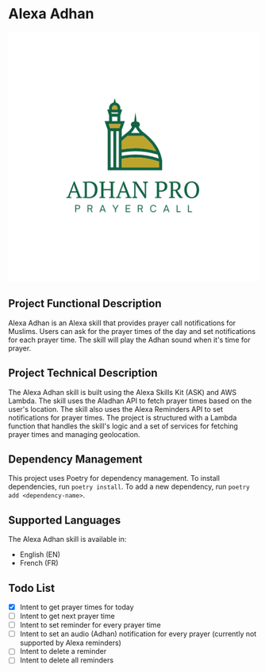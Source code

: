# Alexa Adhan

<p align="center">
  <img src="skill-package/assets/en-US_largeIcon.png" alt="Alexa Adhan" width="512">
</p>

## Project Functional Description

Alexa Adhan is an Alexa skill that provides prayer call notifications for Muslims. Users can ask for the prayer times of the day and set notifications for each prayer time. The skill will play the Adhan sound when it's time for prayer.

## Project Technical Description

The Alexa Adhan skill is built using the Alexa Skills Kit (ASK) and AWS Lambda. The skill uses the Aladhan API to fetch prayer times based on the user's location. The skill also uses the Alexa Reminders API to set notifications for prayer times. The project is structured with a Lambda function that handles the skill's logic and a set of services for fetching prayer times and managing geolocation.

## Dependency Management

This project uses Poetry for dependency management. To install dependencies, run `poetry install`. To add a new dependency, run `poetry add <dependency-name>`.

## Supported Languages

The Alexa Adhan skill is available in:

- English (EN)
- French (FR)

## Todo List

- [x] Intent to get prayer times for today
- [ ] Intent to get next prayer time
- [ ] Intent to set reminder for every prayer time
- [ ] Intent to set an audio (Adhan) notification for every prayer (currently not supported by Alexa reminders)
- [ ] Intent to delete a reminder
- [ ] Intent to delete all reminders
